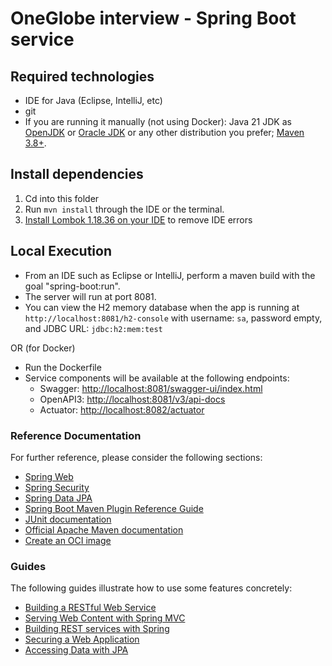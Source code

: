 # OneGlobe interview - Spring Boot service

## Required technologies
- IDE for Java (Eclipse, IntelliJ, etc)
- git
- If you are running it manually (not using Docker): Java 21 JDK as [OpenJDK](https://jdk.java.net/archive/) or [Oracle JDK](https://www.oracle.com/java/technologies/downloads/#java21]) or any other distribution you prefer; [Maven 3.8+](https://maven.apache.org/download.cgi).

## Install dependencies

1. Cd into this folder
2. Run `mvn install` through the IDE or the terminal.
3. [Install Lombok 1.18.36 on your IDE](https://www.baeldung.com/lombok-ide) to remove IDE errors

## Local Execution
- From an IDE such as Eclipse or IntelliJ, perform a maven build with the goal "spring-boot:run".
- The server will run at port 8081.
- You can view the H2 memory database when the app is running at `http://localhost:8081/h2-console` with username: `sa`, password empty, and JDBC URL: `jdbc:h2:mem:test`

OR (for Docker)
- Run the Dockerfile
- Service components will be available at the following endpoints:
  - Swagger: [http://localhost:8081/swagger-ui/index.html](http://localhost:8081/swagger-ui/index.html)
  - OpenAPI3: [http://localhost:8081/v3/api-docs](http://localhost:8081/v3/api-docs)
  - Actuator: [http://localhost:8082/actuator](http://localhost:8082/actuator)

### Reference Documentation
For further reference, please consider the following sections:

* [Spring Web](https://docs.spring.io/spring-boot/docs/3.0.0/reference/htmlsingle/#web)
* [Spring Security](https://docs.spring.io/spring-boot/docs/3.0.0/reference/htmlsingle/#web.security)
* [Spring Data JPA](https://docs.spring.io/spring-boot/docs/3.0.0/reference/htmlsingle/#data.sql.jpa-and-spring-data)
* [Spring Boot Maven Plugin Reference Guide](https://docs.spring.io/spring-boot/docs/3.0.0/maven-plugin/reference/html/)
* [JUnit documentation](https://junit.org/)
* [Official Apache Maven documentation](https://maven.apache.org/guides/index.html)
* [Create an OCI image](https://docs.spring.io/spring-boot/docs/3.0.0/maven-plugin/reference/html/#build-image)

### Guides
The following guides illustrate how to use some features concretely:

* [Building a RESTful Web Service](https://spring.io/guides/gs/rest-service/)
* [Serving Web Content with Spring MVC](https://spring.io/guides/gs/serving-web-content/)
* [Building REST services with Spring](https://spring.io/guides/tutorials/rest/)
* [Securing a Web Application](https://spring.io/guides/gs/securing-web/)
* [Accessing Data with JPA](https://spring.io/guides/gs/accessing-data-jpa/)
